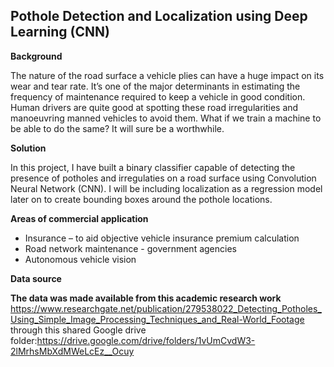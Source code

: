 ## Pothole Detection and Localization using Deep Learning (CNN)

**Background**

The nature of the road surface a vehicle plies can have a huge impact on its wear and tear rate. It’s one of the major determinants in estimating the frequency of maintenance required to keep a vehicle in good condition. Human drivers are quite good at spotting these road irregularities and manoeuvring manned vehicles to avoid them. What if we train a machine to be able to do the same? It will sure be a worthwhile. 

**Solution** 

In this project, I have built a binary classifier capable of detecting the presence of potholes and irregulaties on a road surface using Convolution Neural Network (CNN). I will be including localization as a regression model later on to create bounding boxes around the pothole locations. 

**Areas of commercial application**

- Insurance – to aid objective vehicle insurance premium calculation
- Road network maintenance - government agencies 
- Autonomous vehicle vision

**Data source**

**The data was made available from this academic research work** https://www.researchgate.net/publication/279538022_Detecting_Potholes_Using_Simple_Image_Processing_Techniques_and_Real-World_Footage through this shared Google drive folder:https://drive.google.com/drive/folders/1vUmCvdW3-2lMrhsMbXdMWeLcEz__Ocuy 



